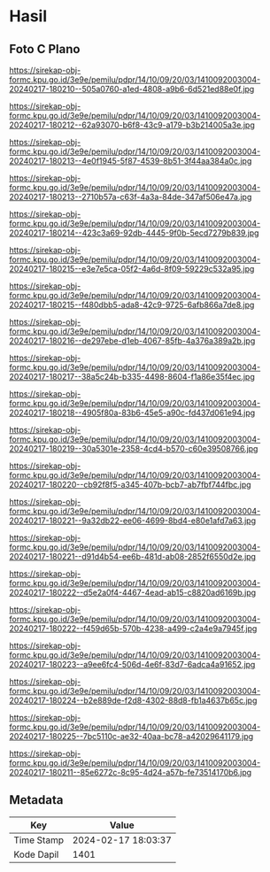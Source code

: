 # Hasil

## Foto C Plano

https://sirekap-obj-formc.kpu.go.id/3e9e/pemilu/pdpr/14/10/09/20/03/1410092003004-20240217-180210--505a0760-a1ed-4808-a9b6-6d521ed88e0f.jpg

https://sirekap-obj-formc.kpu.go.id/3e9e/pemilu/pdpr/14/10/09/20/03/1410092003004-20240217-180212--62a93070-b6f8-43c9-a179-b3b214005a3e.jpg

https://sirekap-obj-formc.kpu.go.id/3e9e/pemilu/pdpr/14/10/09/20/03/1410092003004-20240217-180213--4e0f1945-5f87-4539-8b51-3f44aa384a0c.jpg

https://sirekap-obj-formc.kpu.go.id/3e9e/pemilu/pdpr/14/10/09/20/03/1410092003004-20240217-180213--2710b57a-c63f-4a3a-84de-347af506e47a.jpg

https://sirekap-obj-formc.kpu.go.id/3e9e/pemilu/pdpr/14/10/09/20/03/1410092003004-20240217-180214--423c3a69-92db-4445-9f0b-5ecd7279b839.jpg

https://sirekap-obj-formc.kpu.go.id/3e9e/pemilu/pdpr/14/10/09/20/03/1410092003004-20240217-180215--e3e7e5ca-05f2-4a6d-8f09-59229c532a95.jpg

https://sirekap-obj-formc.kpu.go.id/3e9e/pemilu/pdpr/14/10/09/20/03/1410092003004-20240217-180215--f480dbb5-ada8-42c9-9725-6afb866a7de8.jpg

https://sirekap-obj-formc.kpu.go.id/3e9e/pemilu/pdpr/14/10/09/20/03/1410092003004-20240217-180216--de297ebe-d1eb-4067-85fb-4a376a389a2b.jpg

https://sirekap-obj-formc.kpu.go.id/3e9e/pemilu/pdpr/14/10/09/20/03/1410092003004-20240217-180217--38a5c24b-b335-4498-8604-f1a86e35f4ec.jpg

https://sirekap-obj-formc.kpu.go.id/3e9e/pemilu/pdpr/14/10/09/20/03/1410092003004-20240217-180218--4905f80a-83b6-45e5-a90c-fd437d061e94.jpg

https://sirekap-obj-formc.kpu.go.id/3e9e/pemilu/pdpr/14/10/09/20/03/1410092003004-20240217-180219--30a5301e-2358-4cd4-b570-c60e39508766.jpg

https://sirekap-obj-formc.kpu.go.id/3e9e/pemilu/pdpr/14/10/09/20/03/1410092003004-20240217-180220--cb92f8f5-a345-407b-bcb7-ab7fbf744fbc.jpg

https://sirekap-obj-formc.kpu.go.id/3e9e/pemilu/pdpr/14/10/09/20/03/1410092003004-20240217-180221--9a32db22-ee06-4699-8bd4-e80e1afd7a63.jpg

https://sirekap-obj-formc.kpu.go.id/3e9e/pemilu/pdpr/14/10/09/20/03/1410092003004-20240217-180221--d91d4b54-ee6b-481d-ab08-2852f6550d2e.jpg

https://sirekap-obj-formc.kpu.go.id/3e9e/pemilu/pdpr/14/10/09/20/03/1410092003004-20240217-180222--d5e2a0f4-4467-4ead-ab15-c8820ad6169b.jpg

https://sirekap-obj-formc.kpu.go.id/3e9e/pemilu/pdpr/14/10/09/20/03/1410092003004-20240217-180222--f459d65b-570b-4238-a499-c2a4e9a7945f.jpg

https://sirekap-obj-formc.kpu.go.id/3e9e/pemilu/pdpr/14/10/09/20/03/1410092003004-20240217-180223--a9ee6fc4-506d-4e6f-83d7-6adca4a91652.jpg

https://sirekap-obj-formc.kpu.go.id/3e9e/pemilu/pdpr/14/10/09/20/03/1410092003004-20240217-180224--b2e889de-f2d8-4302-88d8-fb1a4637b65c.jpg

https://sirekap-obj-formc.kpu.go.id/3e9e/pemilu/pdpr/14/10/09/20/03/1410092003004-20240217-180225--7bc5110c-ae32-40aa-bc78-a42029641179.jpg

https://sirekap-obj-formc.kpu.go.id/3e9e/pemilu/pdpr/14/10/09/20/03/1410092003004-20240217-180211--85e6272c-8c95-4d24-a57b-fe73514170b6.jpg


## Metadata

| Key        | Value               |
| ---------- | ------------------- |
| Time Stamp | 2024-02-17 18:03:37 |
| Kode Dapil | 1401                |



